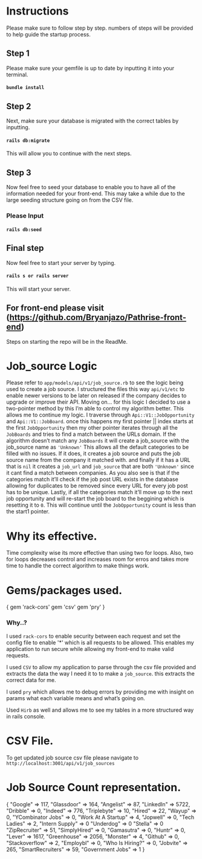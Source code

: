 # Instructions
Please make sure to follow step by step. numbers of steps will be provided to help guide the startup process.
 
## Step 1
 
Please make sure your gemfile is up to date by inputting it into your terminal.
 
#### `bundle install`
 
## Step 2
 
Next, make sure your database is migrated with the correct tables by inputting.
 
#### `rails db:migrate`
 
This will allow you to continue with the next steps.
 
## Step 3
 
Now feel free to seed your database to enable you to have all of the information needed for your front-end. This may take a while due to the large seeding structure going on from the CSV file.
 
### Please Input
 
#### `rails db:seed`
 
## Final step
 
Now feel free to start your server by typing.
 
#### `rails s or rails server`
 
This will start your server.
 
 
## For front-end please visit (https://github.com/Bryanjazo/Pathrise-front-end)
 
Steps on starting the repo will be in the ReadMe.
 
# Job_source Logic
Please refer to `app/models/api/v1/job_source.rb` to see the logic being used to create a job source. I structured the files this way `api/v1/etc` to enable newer versions to be later on released if the company decides to upgrade or improve their API.
Moving on... for this logic I decided to use a two-pointer method by this I’m able to control my algorithm better. This allows me to continue my logic. I traverse through `Api::V1::JobOpportunity` and `Api::V1::JobBoard`. once this happens my first pointer || index starts at the first `JobOpportunity` then my other pointer iterates through all the `JobBoards` and tries to find a match between the URLs domain. If the algorithm doesn’t match any `JobBoards` it will create a job_source with the job_source name as `'Unknown'` This allows all the default categories to be filled with no issues. If it does, it creates a job source and puts the job source name from the company it matched with. and finally if it has a URL that is `nil` it creates a `job_url` and `job_source` that are both `'Unknown'` since it cant find a match between companies. As you also see is that if the categories match it’ll check if the job post URL exists in the database allowing for duplicates to be removed since every URL for every job post has to be unique. Lastly, if all the categories match it’ll move up to the next job opportunity and will re-start the job board to the beggining which is resetting it to `0`. This will continue until the `JobOpportunity` count is less than the start1 pointer.
 
# Why its effective.
 
Time complexity wise its more effective than using two for loops. Also, two for loops decreases control and increases room for erros and takes more time to handle the correct algorithm to make things work.
 
# Gems/packages used.
{
gem 'rack-cors'
gem 'csv'
gem 'pry'
}
### Why..?
 
I used `rack-cors` to enable security between each request and set the config file to enable '*' which is all requests to be allowed. This enables my application to run secure while allowing my front-end to make valid requests.
 
I used `CSV` to allow my application to parse through the csv file provided and extracts the data the way I need it to to make a `job_source`. this extracts the correct data for me.
 
I used `pry` which allows me to debug errors by providing me with insight on params what each variable means and what’s going on.

Used `Hirb` as well and allows me to see my tables in a more structured way in rails console.
 
# CSV File.
 
To get updated job source csv file please navigate to `http://localhost:3001/api/v1/job_sources`
 
 
# Job Source Count representation.


{
    "Google" => 117,
    "Glassdoor" => 164,
    "Angelist" => 87,
    "LinkedIn" => 5722,
    "Dribble" => 0,
    "Indeed" => 776,
    "Triplebyte" => 10,
    "Hired" => 22,
    "Wayup" => 0,
    "YCombinator Jobs" => 0,
    "Work At A Startup" => 4,
    "Jopwell" => 0,
    "Tech Ladies" => 2,
    "Intern Supply" => 0
    "Underdog" => 0
    "Stella" => 0
    "ZipRecruiter" => 51,
    "SimplyHired" => 0,
    "Gamasutra" => 0,
    "Huntr" => 0,
    "Lever" => 1617,
    "Greenhouse" => 2056,
    "Monster" => 4,
    "Github" => 0,
    "Stackoverflow" => 2,
    "Employbl" => 0,
    "Who Is Hiring?" => 0,
    "Jobvite" => 265,
    "SmartRecruiters" => 59,
    "Government Jobs" => 1
}